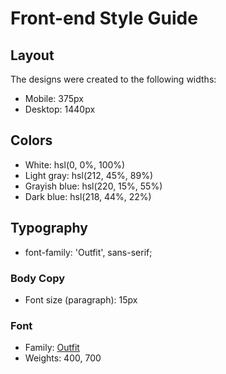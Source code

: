 # Front-end Style Guide

## Layout

The designs were created to the following widths:

- Mobile: 375px
- Desktop: 1440px

## Colors

- White: hsl(0, 0%, 100%)
- Light gray: hsl(212, 45%, 89%)
- Grayish blue: hsl(220, 15%, 55%)
- Dark blue: hsl(218, 44%, 22%)

## Typography

- font-family: 'Outfit', sans-serif;

### Body Copy

- Font size (paragraph): 15px

### Font

- Family: [Outfit](https://fonts.google.com/specimen/Outfit)
- Weights: 400, 700
